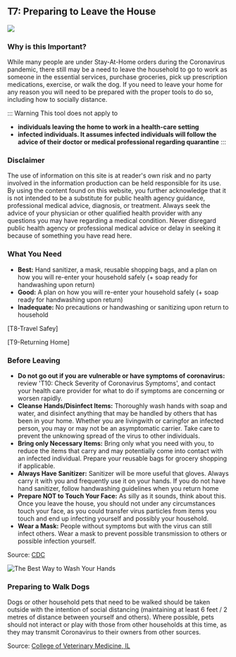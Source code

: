 ## T7: Preparing to Leave the House

<a href="/T7-Preparing_to_Leave_the_House-v2.pdf" target="_blank">
    <img class="downloadtools" src="/download-tools.png" />
</a>


### Why is this Important?

While many people are under Stay-At-Home orders during the Coronavirus pandemic, there still may be a need to leave the household to go to work as someone in the essential services, purchase groceries, pick up prescription medications, exercise, or walk the dog. If you need to leave your home for any reason you will need to be prepared with the proper tools to do so, including how to socially distance.

::: Warning This tool does not apply to
- **individuals leaving the home to work in a health-care setting**
- **infected individuals. It assumes infected individuals will follow the advice of their doctor or medical professional regarding quarantine**
:::

### Disclaimer

The use of information on this site is at reader&#39;s own risk and no party involved in the information production can be held responsible for its use. By using the content found on this website, you further acknowledge that it is not intended to be a substitute for public health agency guidance, professional medical advice, diagnosis, or treatment. Always seek the advice of your physician or other qualified health provider with any questions you may have regarding a medical condition. Never disregard public health agency or professional medical advice or delay in seeking it because of something you have read here.

### What You Need

- **Best:** Hand sanitizer, a mask, reusable shopping bags, and a plan on how you will re-enter your household safely (+ soap ready for handwashing upon return)
- **Good:** A plan on how you will re-enter your household safely (+ soap ready for handwashing upon return)
- **Inadequate:** No precautions or handwashing or sanitizing upon return to household

[T8-Travel Safey]

[T9-Returning Home]

### Before Leaving

- **Do not go out if you are vulnerable or have symptoms of coronavirus:** review &#39;T10: Check Severity of Coronavirus Symptoms&#39;, and contact your health care provider for what to do if symptoms are concerning or worsen rapidly.
- **Cleanse Hands/Disinfect Items:** Thoroughly wash hands with soap and water, and disinfect anything that may be handled by others that has been in your home. Whether you are livingwith or caringfor an infected person, you may or may not be an asymptomatic carrier. Take care to prevent the unknowing spread of the virus to other individuals.
- **Bring only Necessary Items:** Bring only what you need with you, to reduce the items that carry and may potentially come into contact with an infected individual. Prepare your reusable bags for grocery shopping if applicable.
- **Always Have Sanitizer:** Sanitizer will be more useful that gloves. Always carry it with you and frequently use it on your hands. If you do not have hand sanitizer, follow handwashing guidelines when you return home
- **Prepare NOT to Touch Your Face:** As silly as it sounds, think about this. Once you leave the house, you should not under any circumstances touch your face, as you could transfer virus particles from items you touch and end up infecting yourself and possibly your household.
- **Wear a Mask:** People without symptoms but with the virus can still infect others. Wear a mask to prevent possible transmission to others or possible infection yourself.

Source: [CDC](https://www.cdc.gov/coronavirus/2019-ncov/prepare/cleaning-disinfection.html?CDC_AA_refVal=https%3A%2F%2Fwww.cdc.gov%2Fcoronavirus%2F2019-ncov%2Fcommunity%2Fhome%2Fcleaning-disinfection.html)

 ![The Best Way to Wash Your Hands](/t4_wash_your_hands.png)

### Preparing to Walk Dogs

Dogs or other household pets that need to be walked should be taken outside with the intention of social distancing (maintaining at least 6 feet / 2 metres of distance between yourself and others). Where possible, pets should not interact or play with those from other households at this time, as they may transmit Coronavirus to their owners from other sources.

Source: [College of Veterinary Medicine, IL](https://vetmed.illinois.edu/pet_column/coronavirus-pets/)
